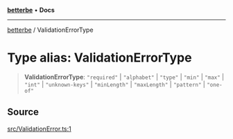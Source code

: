 [**betterbe**](../README.md) • **Docs**

---

[betterbe](../README.md) / ValidationErrorType

# Type alias: ValidationErrorType

> **ValidationErrorType**: `"required"` \| `"alphabet"` \| `"type"` \| `"min"` \| `"max"` \| `"int"` \| `"unknown-keys"` \| `"minLength"` \| `"maxLength"` \| `"pattern"` \| `"one-of"`

## Source

[src/ValidationError.ts:1](https://github.com/ericvera/betterbe/blob/main/src/ValidationError.ts#L1)
